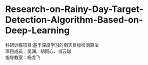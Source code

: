 # Research-on-Rainy-Day-Target-Detection-Algorithm-Based-on-Deep-Learning
科研训练项目:基于深度学习的雨天目标检测算法  
项目成员：吴渊、胡雨心、肖云聪  
指导教室：杨龙飞
